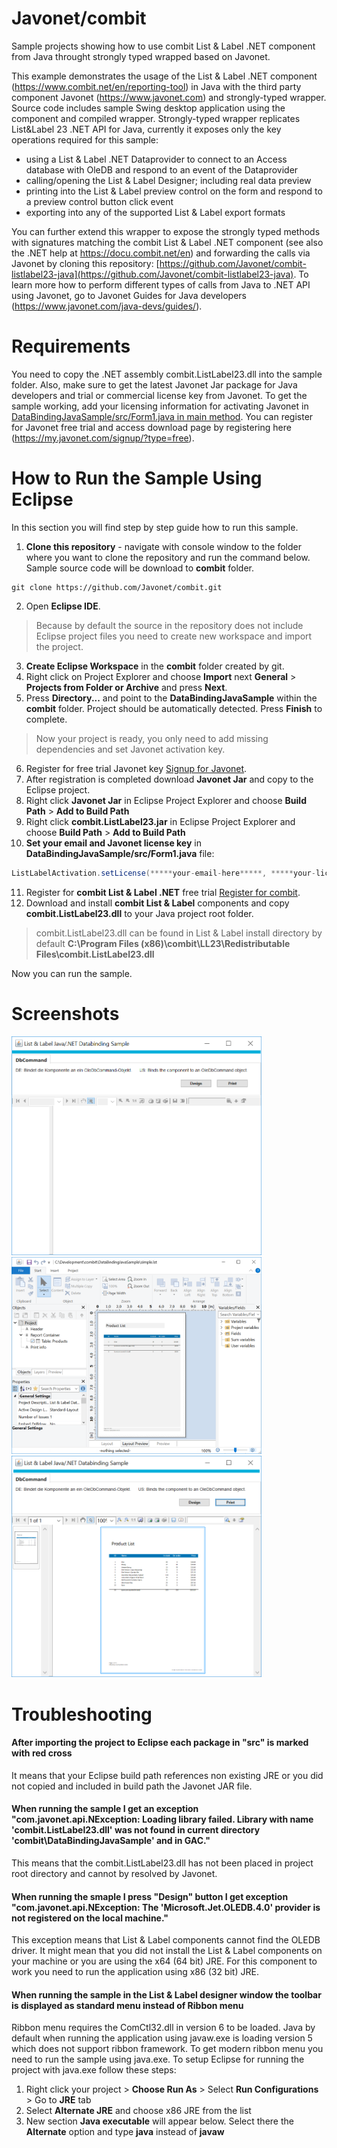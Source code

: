 # Javonet/combit
Sample projects showing how to use combit List &amp; Label .NET component from Java throught strongly typed wrapped based on Javonet.

This example demonstrates the usage of the List & Label .NET component (https://www.combit.net/en/reporting-tool) in Java with 
the third party component Javonet (https://www.javonet.com) and strongly-typed wrapper. Source code includes sample Swing desktop application using the component and compiled wrapper. Strongly-typed wrapper replicates List&Label 23 .NET API for Java, currently it exposes only the key operations required for this sample:
 
- using a List & Label .NET Dataprovider to connect to an Access database with OleDB and respond to an event of the Dataprovider
- calling/opening the List & Label Designer; including real data preview
- printing into the List & Label preview control on the form and respond to a preview control button click event
- exporting into any of the supported List & Label export formats
 
You can further extend this wrapper to expose the strongly typed methods with signatures matching the combit List & Label .NET component (see also the .NET help at https://docu.combit.net/en) and forwarding the calls via Javonet by cloning this repository: [https://github.com/Javonet/combit-listlabel23-java](https://github.com/Javonet/combit-listlabel23-java). To learn more how to perform different types of calls from Java to .NET API using Javonet, go to Javonet Guides for Java developers (https://www.javonet.com/java-devs/guides/).

# Requirements
You need to copy the .NET assembly combit.ListLabel23.dll into the sample folder. Also, make sure to get the latest Javonet Jar package for Java developers and trial or commercial license key from Javonet. To get the sample working, add your licensing information for activating Javonet in [DataBindingJavaSample/src/Form1.java in main method](https://github.com/Javonet/combit/blob/46e0fe0c924933be4b4a4e9deebee3f988a44ea6/DataBindingJavaSample/src/Form1.java#L450). You can register for Javonet free trial and access download page by registering here (https://my.javonet.com/signup/?type=free).

# How to Run the Sample Using Eclipse
In this section you will find step by step guide how to run this sample. 

1) **Clone this repository** - navigate with console window to the folder where you want to clone the repository and run the command below. Sample source code will be download to **combit** folder.
```
git clone https://github.com/Javonet/combit.git
```
2) Open **Eclipse IDE**.
> Because by default the source in the repository does not include Eclipse project files you need to create new workspace and import the project.
3) **Create Eclipse Workspace** in the **combit** folder created by git.
4) Right click on Project Explorer and choose **Import** next **General** > **Projects from Folder or Archive** and press **Next**.
5) Press **Directory...** and point to the **DataBindingJavaSample** within the **combit** folder. Project should be automatically detected. Press **Finish** to complete.
> Now your project is ready, you only need to add missing dependencies and set Javonet activation key.
6) Register for free trial Javonet key [Signup for Javonet](https://my.javonet.com/signup?type=free).
7) After registration is completed download **Javonet Jar** and copy to the Eclipse project.
8) Right click **Javonet Jar** in Eclipse Project Explorer and choose **Build Path** > **Add to Build Path**
9) Right click **combit.ListLabel23.jar** in Eclipse Project Explorer and choose **Build Path** > **Add to Build Path**
10) **Set your email and Javonet license key** in **DataBindingJavaSample/src/Form1.java** file:
```java
ListLabelActivation.setLicense(*****your-email-here*****, *****your-license-key-here*****);
```
11) Register for **combit List & Label .NET** free trial [Register for combit](https://www.combit.net/en/download-trial/).
12) Download and install **combit List & Label** components and copy **combit.ListLabel23.dll** to your Java project root folder.
> combit.ListLabel23.dll can be found in List & Label install directory by default **C:\Program Files (x86)\combit\LL23\Redistributable Files\combit.ListLabel23.dll**

Now you can run the sample.

# Screenshots
<img alt="combit List & Label Java Sample Main Window" title="combit List & Label Java Sample Main Window" src="https://github.com/Javonet/combit/blob/master/Screenshots/MainWindow.png?raw=true" width="400px" />
<img alt="combit List & Label Java Sample Designer" title="combit List & Label Java Sample Designer" src="https://github.com/Javonet/combit/blob/master/Screenshots/Designer.png?raw=true" width="400px" />
<img alt="combit List & Label Java Sample Preview" title="combit List & Label Java Sample Preview" src="https://github.com/Javonet/combit/blob/master/Screenshots/Preview.png?raw=true" width="400px" />

# Troubleshooting
#### After importing the project to Eclipse each package in "src" is marked with red cross
It means that your Eclipse build path references non existing JRE or you did not copied and included in build path the Javonet JAR file.

#### When running the sample I get an exception "com.javonet.api.NException: Loading library failed. Library with name 'combit.ListLabel23.dll' was not found in current directory 'combit\DataBindingJavaSample' and in GAC."
This means that the combit.ListLabel23.dll has not been placed in project root directory and cannot by resolved by Javonet.

#### When running the smaple I press "Design" button I get exception "com.javonet.api.NException: The 'Microsoft.Jet.OLEDB.4.0' provider is not registered on the local machine."
This exception means that List & Label components cannot find the OLEDB driver. It might mean that you did not install the List & Label components on your machine or you are using the x64 (64 bit) JRE. For this component to work you need to run the application using x86 (32 bit) JRE.

#### When running the sample in the List & Label designer window the toolbar is displayed as standard menu instead of Ribbon menu
Ribbon menu requires the ComCtl32.dll in version 6 to be loaded. Java by default when running the application using javaw.exe is loading version 5 which does not support ribbon framework. To get modern ribbon menu you need to run the sample using java.exe. To setup Eclipse for running the project with java.exe follow these steps:
1) Right click your project > **Choose Run As** > Select **Run Configurations** > Go to **JRE** tab
2) Select **Alternate JRE** and choose x86 JRE from the list
3) New section **Java executable** will appear below. Select there the **Alternate** option and type **java** instead of **javaw**
